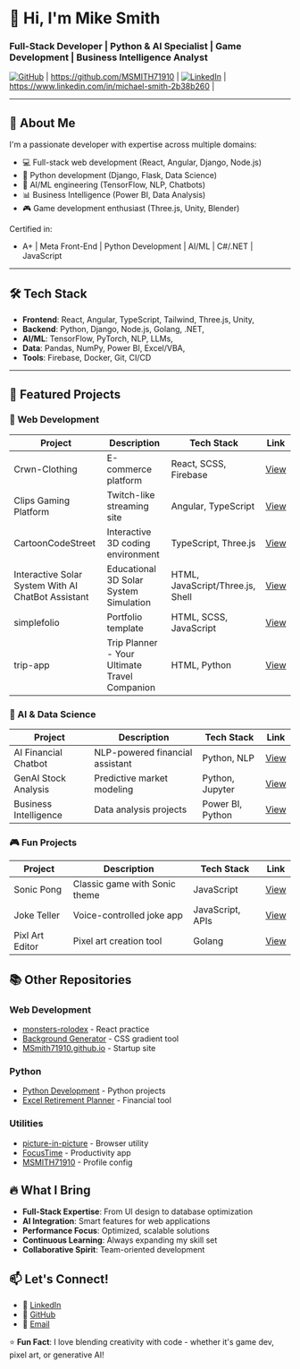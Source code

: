 # 👋 Hi, I'm Mike Smith

### **Full-Stack Developer | Python & AI Specialist | Game Development | Business Intelligence Analyst**

[![GitHub](https://img.shields.io/badge/GitHub-MSITH71910-181717?style=for-the-badge&logo=github)](https://github.com/MSMITH71910) | https://github.com/MSMITH71910 |
[![LinkedIn](https://img.shields.io/badge/LinkedIn-Michael_Smith-blue?style=for-the-badge&logo=linkedin)](https://www.linkedin.com/in/michael-smith-2b38b260) | https://www.linkedin.com/in/michael-smith-2b38b260 |

---

## 🚀 About Me

I'm a passionate developer with expertise across multiple domains:
- 💻 Full-stack web development (React, Angular, Django, Node.js)
- 🐍 Python development (Django, Flask, Data Science)
- 🤖 AI/ML engineering (TensorFlow, NLP, Chatbots)
- 📊 Business Intelligence (Power BI, Data Analysis)
- 🎮 Game development enthusiast (Three.js, Unity, Blender)

Certified in:
- A+ | Meta Front-End | Python Development | AI/ML | C#/.NET | JavaScript

---

## 🛠️ Tech Stack

 - **Frontend**: React, Angular, TypeScript, Tailwind, Three.js, Unity,
 - **Backend**: Python, Django, Node.js, Golang, .NET,
 - **AI/ML**: TensorFlow, PyTorch, NLP, LLMs,
 - **Data**: Pandas, NumPy, Power BI, Excel/VBA,
 - **Tools**: Firebase, Docker, Git, CI/CD


---

## 🌟 Featured Projects

### 🎨 Web Development

| Project | Description | Tech Stack | Link |
|---------|-------------|------------|------|
| Crwn-Clothing | E-commerce platform | React, SCSS, Firebase | [View](https://github.com/MSMITH71910/crwn-clothing) |
| Clips Gaming Platform | Twitch-like streaming site | Angular, TypeScript | [View](https://github.com/MSMITH71910/Clips_Angular_Gamer_site) |
| CartoonCodeStreet | Interactive 3D coding environment | TypeScript, Three.js | [View](https://github.com/MSMITH71910/CartoonCodeStreet) |
| Interactive Solar System With AI ChatBot Assistant | Educational 3D Solar System Simulation | HTML, JavaScript/Three.js, Shell | [View](https://github.com/MSMITH71910/interactive_solar_system) |
| simplefolio | Portfolio template | HTML, SCSS, JavaScript | [View](https://github.com/MSMITH71910/simplefolio) |
| trip-app| Trip Planner - Your Ultimate Travel Companion| HTML, Python| [View](https://github.com/MSMITH71910/trip-app) |


### 🤖 AI & Data Science

| Project | Description | Tech Stack | Link |
|---------|-------------|------------|------|
| AI Financial Chatbot | NLP-powered financial assistant | Python, NLP | [View](https://github.com/MSMITH71910/AI-Driven-Financial-Chatbot) |
| GenAI Stock Analysis | Predictive market modeling | Python, Jupyter | [View](https://github.com/MSMITH71910/GenAI-Stock-Analysis) |
| Business Intelligence | Data analysis projects | Power BI, Python | [View](https://github.com/MSMITH71910/Business-Intelligence-Analyst) |

### 🎮 Fun Projects

| Project | Description | Tech Stack | Link |
|---------|-------------|------------|------|
| Sonic Pong | Classic game with Sonic theme | JavaScript | [View](https://github.com/MSMITH71910/Sonic_Pong) |
| Joke Teller | Voice-controlled joke app | JavaScript, APIs | [View](https://github.com/MSMITH71910/joke-teller) |
| Pixl Art Editor | Pixel art creation tool | Golang | [View](https://github.com/MSMITH71910/pixl) |

## 📚 Other Repositories

### Web Development
- [monsters-rolodex](https://github.com/MSMITH71910/monsters-rolodex) - React practice
- [Background Generator](https://github.com/MSMITH71910/Background-Generator-WebPage) - CSS gradient tool
- [MSmith71910.github.io](https://github.com/MSMITH71910/MSmith71910.github.io) - Startup site

### Python
- [Python Development](https://github.com/MSMITH71910/Python-Development) - Python projects
- [Excel Retirement Planner](https://github.com/MSMITH71910/Excel-Retirement-Planner) - Financial tool

### Utilities
- [picture-in-picture](https://github.com/MSMITH71910/picture-in-picture) - Browser utility
- [FocusTime](https://github.com/MSMITH71910/FocusTime-) - Productivity app
- [MSMITH71910](https://github.com/MSMITH71910/MSMITH71910) - Profile config

## 🔥 What I Bring
- **Full-Stack Expertise**: From UI design to database optimization
- **AI Integration**: Smart features for web applications
- **Performance Focus**: Optimized, scalable solutions
- **Continuous Learning**: Always expanding my skill set
- **Collaborative Spirit**: Team-oriented development

## 📫 Let's Connect!
- 💼 [LinkedIn](https://www.linkedin.com/in/michael-smith-2b38b260)
- 🐙 [GitHub](https://github.com/MSMITH71910)
- 📧 [Email](M.Smith71910@gmail.com)

⭐ **Fun Fact**: I love blending creativity with code - whether it's game dev, pixel art, or generative AI!

